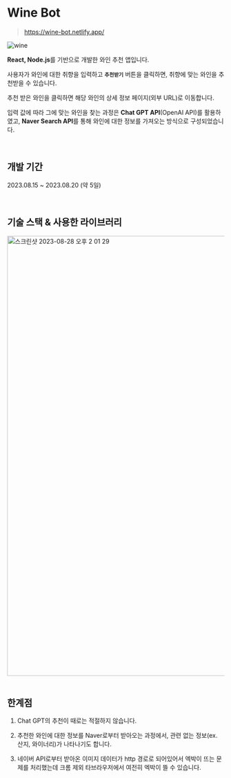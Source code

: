 # Wine Bot

> https://wine-bot.netlify.app/

![wine](https://github.com/JIMIN1020/wine-bot/assets/121474189/8c14c00a-a24b-4aca-9816-23ca29684aa0)

**React, Node.js**를 기반으로 개발한 와인 추천 앱입니다.

사용자가 와인에 대한 취향을 입력하고 **`추천받기`** 버튼을 클릭하면, 취향에 맞는 와인을 추천받을 수 있습니다.

추천 받은 와인을 클릭하면 해당 와인의 상세 정보 페이지(외부 URL)로 이동합니다.

입력 값에 따라 그에 맞는 와인을 찾는 과정은 **Chat GPT API**(OpenAI API)를 활용하였고, **Naver Search API**를 통해 와인에 대한 정보를 가져오는 방식으로 구성되었습니다.

<br>

## 개발 기간

2023.08.15 ~ 2023.08.20 (약 5일)

<br>

## 기술 스택 & 사용한 라이브러리
<img width="1017" alt="스크린샷 2023-08-28 오후 2 01 29" src="https://github.com/JIMIN1020/wine-bot/assets/121474189/374f6f69-a19f-441c-b967-cd6ecdf38415">

<br>
<br>

## 한계점

1. Chat GPT의 추천이 때로는 적절하지 않습니다.

2. 추천한 와인에 대한 정보를 Naver로부터 받아오는 과정에서, 관련 없는 정보(ex. 산지, 와이너리)가 나타나기도 합니다.

3. 네이버 API로부터 받아온 이미지 데이터가 http 경로로 되어있어서 엑박이 뜨는 문제를 처리했는데 크롬 제외 타브라우저에서 여전히 엑박이 뜰 수 있습니다.

<br>
